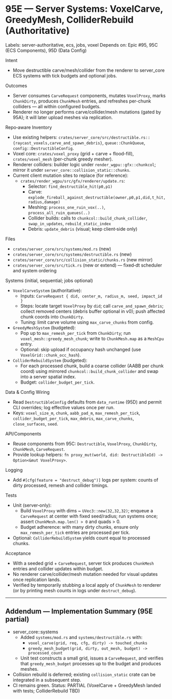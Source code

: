 # 95E — Server Systems: VoxelCarve, GreedyMesh, ColliderRebuild (Authoritative)

Labels: server-authoritative, ecs, jobs, voxel
Depends on: Epic #95, 95C (ECS Components), 95D (Data Config)

Intent
- Move destructible carve/mesh/collider from the renderer to server_core ECS systems with tick budgets and optional jobs.

Outcomes
- Server consumes `CarveRequest` components, mutates `VoxelProxy`, marks `ChunkDirty`, produces `ChunkMesh` entries, and refreshes per-chunk colliders — all within configured budgets.
- Renderer no longer performs carve/collider/mesh mutations (gated by 95A); it will later upload meshes via replication.

Repo‑aware Inventory
- Use existing helpers: `crates/server_core/src/destructible.rs::{raycast_voxels,carve_and_spawn_debris}`, `queue::ChunkQueue`, `config::DestructibleConfig`.
- Voxel core: `crates/voxel_proxy` (grid + carve + flood-fill), `crates/voxel_mesh` (per-chunk greedy mesher).
- Renderer colliders: builder logic under `render_wgpu::gfx::chunkcol`; mirror it under `server_core::collision_static::chunks`.
 - Current client mutation sites to replace (for reference):
   - `crates/render_wgpu/src/gfx/renderer/update.rs`:
     - Selector: `find_destructible_hit(p0,p1)`
     - Carve: `explode_fireball_against_destructible(owner,p0,p1,did,t_hit,radius,damage)`
     - Meshing: `process_one_ruin_vox(..)`, `process_all_ruin_queues(..)`
     - Collider builds: calls to `chunkcol::build_chunk_collider`, `swap_in_updates`, `rebuild_static_index`
     - Debris: `update_debris` (visual; keep client‑side only)

Files
- `crates/server_core/src/systems/mod.rs` (new)
- `crates/server_core/src/systems/destructible.rs` (new)
- `crates/server_core/src/collision_static/chunks.rs` (new mirror)
- `crates/server_core/src/tick.rs` (new or extend) — fixed‑dt scheduler and system ordering

Systems (initial, sequential; jobs optional)
- `VoxelCarveSystem` (authoritative):
  - Inputs: `CarveRequest { did, center_m, radius_m, seed, impact_id }`
  - Steps: locate target `VoxelProxy` by `did`; call `carve_and_spawn_debris`; collect removed centers (debris buffer optional in v0); push affected chunk coords into `ChunkDirty`.
  - Tuning: limit carve volume using `max_carve_chunks` from config.
- `GreedyMeshSystem` (budgeted):
  - Pop up to `max_remesh_per_tick` from `ChunkDirty`; run `voxel_mesh::greedy_mesh_chunk`; write to `ChunkMesh.map` as a `MeshCpu` entry.
  - Optional: skip upload if occupancy hash unchanged (use `VoxelGrid::chunk_occ_hash`).
- `ColliderRebuildSystem` (budgeted):
  - For each processed chunk, build a coarse collider (AABB per chunk coord) using mirrored `chunkcol::build_chunk_collider` and swap into a server spatial index.
  - Budget: `collider_budget_per_tick`.

Data & Config Wiring
- Read `DestructibleConfig` defaults from `data_runtime` (95D) and permit CLI overrides; log effective values once per run.
- Keys: `voxel_size_m`, `chunk`, `aabb_pad_m`, `max_remesh_per_tick`, `collider_budget_per_tick`, `max_debris`, `max_carve_chunks`, `close_surfaces`, `seed`.

API/Components
- Reuse components from 95C: `Destructible`, `VoxelProxy`, `ChunkDirty`, `ChunkMesh`, `CarveRequest`.
- Provide lookup helpers: `fn proxy_mut(world, did: DestructibleId) -> Option<&mut VoxelProxy>`.

Logging
- Add `#[cfg(feature = "destruct_debug")]` logs per system: counts of dirty processed, remesh and collider timings.

Tests
- Unit (server‑only):
  - Build `VoxelProxy` with dims ~ `UVec3::new(32,32,32)`; enqueue a `CarveRequest` at center with fixed seed/radius; run systems once; assert `ChunkMesh.map.len() > 0` and quads > 0.
  - Budget adherence: with many dirty chunks, ensure only `max_remesh_per_tick` entries are processed per tick.
- Optional: `ColliderRebuildSystem` yields count equal to processed chunks.

Acceptance
- With a seeded grid + `CarveRequest`, server tick produces `ChunkMesh` entries and collider updates within budget.
- No renderer carve/collider/mesh mutation needed for visual updates once replication lands.
- Verified by temporarily stubbing a local apply of `ChunkMesh` to renderer (or by printing mesh counts in logs under `destruct_debug`).

---

## Addendum — Implementation Summary (95E partial)

- server_core::systems
  - Added `systems/mod.rs` and `systems/destructible.rs` with:
    - `voxel_carve(grid, req, cfg, dirty) -> touched_chunks`
    - `greedy_mesh_budget(grid, dirty, out_mesh, budget) -> processed_count`
  - Unit test constructs a small grid, issues a `CarveRequest`, and verifies that `greedy_mesh_budget` processes up to the budget and produces meshes.
- Collision rebuild is deferred; existing `collision_static` crate can be integrated in a subsequent step.
- CI remains green.
Status: PARTIAL (VoxelCarve + GreedyMesh landed with tests; ColliderRebuild TBD)
